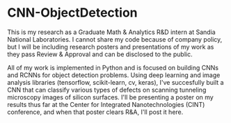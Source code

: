 # CNN-ObjectDetection

This is my research as a Graduate Math & Analytics R&D intern at Sandia National Laboratories. I cannot share my code because of company policy, but I will be including research posters and presentations of my work as they pass Review & Approval and can be disclosed to the public. 

All of my work is implemented in Python and is focused on building CNNs and RCNNs for object detection problems. Using deep learning and image analysis libraries (tensorflow, scikit-learn, cv, keras), I've succesfully built a CNN that can classify various types of defects on scanning tunneling microscopy images of silicon surfaces. I'll be presenting a poster on my results thus far at the Center for Integrated Nanotechnologies (CINT) conference, and when that poster clears R&A, I'll post it here.
